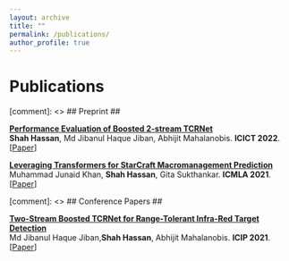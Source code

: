 ```yaml
---
layout: archive
title: ""
permalink: /publications/
author_profile: true
---
```


# <i class="fa fa-fw fa-copy"></i> Publications #

[comment]: <> ## Preprint ##

<p>
<a href="http://shahhassansh.github.io/sh/publications/performer_tcr"></a>
<b><a href="http://shahhassansh.github.io/sh/publications/performer_tcr"> Performance Evaluation of Boosted 2-stream TCRNet</a></b><br>
<b>Shah Hassan</b>, Md Jibanul Haque Jiban, Abhijit Mahalanobis. 
<b>ICICT 2022</b>.<br>
[<a href="https://www.crcv.ucf.edu/wp-content/uploads/2018/11/paper.pdf">Paper</a>]
<br clear="left">
</p>


<p>
<a href="http://shahhassansh.github.io/sh/publications/starcraft"></a>
<b><a href="http://shahhassansh.github.io/sh/publications/starcraft"> Leveraging Transformers for StarCraft Macromanagement Prediction</a></b><br>
Muhammad Junaid Khan, <b>Shah Hassan</b>, Gita Sukthankar. 
<b>ICMLA 2021</b>.<br>
[<a href="https://ieeexplore.ieee.org/abstract/document/9680028">Paper</a>]
<br clear="left">
</p>

[comment]: <> ## Conference Papers ##

<p>
<a href="http://shahhassansh.github.io/sh/publications/"></a>
<b><a href="http://shahhassansh.github.io/sh/publications/2streamtcr"> Two-Stream Boosted TCRNet for Range-Tolerant Infra-Red Target Detection </a></b><br>
Md Jibanul Haque Jiban,<b>Shah Hassan</b>, Abhijit Mahalanobis.
<b>ICIP 2021</b>.<br>
[<a href="https://ieeexplore.ieee.org/abstract/document/9506170">Paper</a>]
<br clear="left">
</p>

<!---
## Dissertation ##

<p>
<a href="http://zczcwh.github.io/publications/Dissertation"></a>
<b><a href="http://zczcwh.github.io/publications/Dissertation">Reliable Biometric Estimation from Colorimetric Data</a></b><br> 
<b>Ce Zheng</b>. Master's dissertation. Tufts University, Medford, MA. 2019.<br>
[<a href="https://search.proquest.com/openview/f86134abd0f33384d4230088d6366890/1?cbl=18750&diss=y&pq-origsite=gscholar">Paper</a>]
<br clear="left">
</p>

-->

